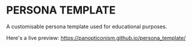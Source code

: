 # PERSONA TEMPLATE #

A customisable persona template used for educational purposes.

Here's a live preview:
<https://panopticonism.github.io/persona_template/>
